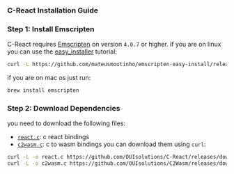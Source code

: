 ### C-React Installation Guide

### Step 1: Install Emscripten
C-React requires [Emscripten](https://emscripten.org/) on version `4.0.7` or higher.
if you are on linux you can use the [easy_installer](https://github.com/mateusmoutinho/emscripten-easy-install) tutorial:
```bash
curl -L https://github.com/mateusmoutinho/emscripten-easy-install/releases/download/0.1.0/emcc_install.sh | bash -s 4.0.7
```
if you are on mac os just run:
```bash
brew install emscripten
```

### Step 2: Download Dependencies
you need to download the following files:
- [`react.c`](https://github.com/OUIsolutions/C-React/releases/download/0.0.1/react.c): c react bindings
- [`c2wasm.c`](https://github.com/OUIsolutions/C2Wasm/releases/download/0.10.0/c2wasm.c): c to wasm bindings
you can download them using `curl`:
```bash
curl -L -o react.c https://github.com/OUIsolutions/C-React/releases/download/0.0.1/react.c
curl -L -o c2wasm.c https://github.com/OUIsolutions/C2Wasm/releases/download/0.10.0/c2wasm.c
```